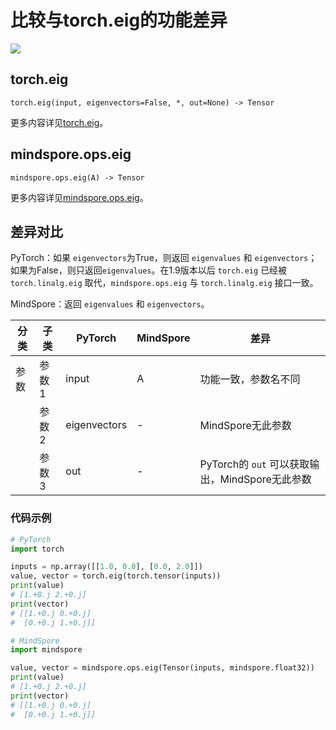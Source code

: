 # 比较与torch.eig的功能差异

<a href="https://gitee.com/mindspore/docs/blob/r2.0/docs/mindspore/source_zh_cn/note/api_mapping/pytorch_diff/eig.md" target="_blank"><img src="https://mindspore-website.obs.cn-north-4.myhuaweicloud.com/website-images/r2.0/resource/_static/logo_source.png"></a>

## torch.eig

```text
torch.eig(input, eigenvectors=False, *, out=None) -> Tensor
```

更多内容详见[torch.eig](https://pytorch.org/docs/1.8.1/generated/torch.eig.html#torch.eig)。

## mindspore.ops.eig

```text
mindspore.ops.eig(A) -> Tensor
```

更多内容详见[mindspore.ops.eig](https://mindspore.cn/docs/zh-CN/master/api_python/ops/mindspore.ops.eig.html)。

## 差异对比

PyTorch：如果 `eigenvectors`为True，则返回 `eigenvalues` 和 `eigenvectors`；如果为False，则只返回`eigenvalues`。在1.9版本以后 `torch.eig` 已经被 `torch.linalg.eig` 取代，`mindspore.ops.eig` 与 `torch.linalg.eig` 接口一致。

MindSpore：返回 `eigenvalues` 和 `eigenvectors`。

| 分类 | 子类  | PyTorch | MindSpore | 差异                                    |
| ---- | ----- | ------- | --------- | --------------------------------------- |
| 参数 | 参数1 | input   | A         | 功能一致，参数名不同                    |
|      | 参数2 | eigenvectors   | -      |MindSpore无此参数  |
|      | 参数3 | out   | -         | PyTorch的 `out` 可以获取输出，MindSpore无此参数 |

### 代码示例

```python
# PyTorch
import torch

inputs = np.array([[1.0, 0.0], [0.0, 2.0]])
value, vector = torch.eig(torch.tensor(inputs))
print(value)
# [1.+0.j 2.+0.j]
print(vector)
# [[1.+0.j 0.+0.j]
#  [0.+0.j 1.+0.j]]

# MindSpore
import mindspore

value, vector = mindspore.ops.eig(Tensor(inputs, mindspore.float32))
print(value)
# [1.+0.j 2.+0.j]
print(vector)
# [[1.+0.j 0.+0.j]
#  [0.+0.j 1.+0.j]]
```

